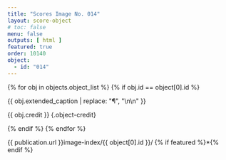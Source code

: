 ```yaml
---
title: "Scores Image No. 014"
layout: score-object
# toc: false
menu: false
outputs: [ html ]
featured: true
order: 10140
object:
  - id: "014"
---
```


{% for obj in objects.object_list %}
{% if obj.id == object[0].id %}

{{ obj.extended_caption | replace: "¶", "\n\n" }}

{{ obj.credit }} {.object-credit}

{% endif %}
{% endfor %}

<div class="object-credit object-url is-print-only">

{{ publication.url }}image-index/{{ object[0].id }}/ {% if featured %}*{% endif %}

</div>
